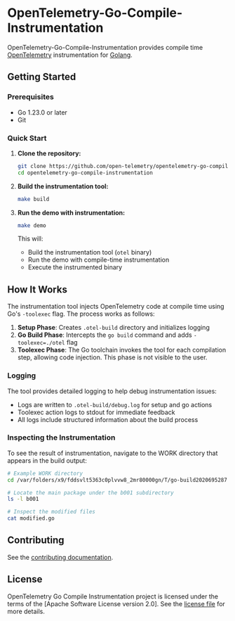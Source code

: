 # OpenTelemetry-Go-Compile-Instrumentation

OpenTelemetry-Go-Compile-Instrumentation provides compile time [OpenTelemetry](https://opentelemetry.io/) instrumentation for [Golang](https://golang.org/).

## Getting Started

### Prerequisites

- Go 1.23.0 or later
- Git

### Quick Start

1. **Clone the repository:**
   ```bash
   git clone https://github.com/open-telemetry/opentelemetry-go-compile-instrumentation.git
   cd opentelemetry-go-compile-instrumentation
   ```

2. **Build the instrumentation tool:**
   ```bash
   make build
   ```

3. **Run the demo with instrumentation:**
   ```bash
   make demo
   ```

   This will:
   - Build the instrumentation tool (`otel` binary)
   - Run the demo with compile-time instrumentation
   - Execute the instrumented binary

## How It Works

The instrumentation tool injects OpenTelemetry code at compile time using Go's `-toolexec` flag. The process works as follows:

1. **Setup Phase**: Creates `.otel-build` directory and initializes logging
2. **Go Build Phase**: Intercepts the `go build` command and adds `-toolexec=./otel` flag
3. **Toolexec Phase**: The Go toolchain invokes the tool for each compilation step, allowing code injection. This phase is not visible to the user.

### Logging

The tool provides detailed logging to help debug instrumentation issues:
- Logs are written to `.otel-build/debug.log` for setup and go actions
- Toolexec action logs to stdout for immediate feedback
- All logs include structured information about the build process

### Inspecting the Instrumentation

To see the result of instrumentation, navigate to the WORK directory that appears in the build output:

```bash
# Example WORK directory
cd /var/folders/x9/fddsvlt5363c0plvvw8_2mr80000gn/T/go-build2020695287

# Locate the main package under the b001 subdirectory
ls -l b001

# Inspect the modified files
cat modified.go
```

## Contributing

See the [contributing documentation](CONTRIBUTING.md).

## License

OpenTelemetry Go Compile Instrumentation project is licensed under the terms of the [Apache Software License version 2.0].
See the [license file](./LICENSE) for more details.
